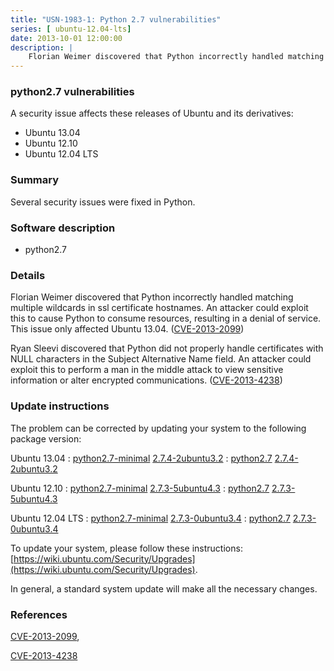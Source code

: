 ```yaml
---
title: "USN-1983-1: Python 2.7 vulnerabilities"
series: [ ubuntu-12.04-lts]
date: 2013-10-01 12:00:00
description: |
    Florian Weimer discovered that Python incorrectly handled matching multiple wildcards in ssl certificate hostnames. An attacker could exploit this to cause Python to consume resources, resulting in a denial of service. This issue only affected Ubuntu 13.04. ([CVE-2013-2099](http://people.ubuntu.com/~ubuntu-security/cve/CVE-2013-2099))
--- 
```

 
 


### python2.7 vulnerabilities

A security issue affects these releases of Ubuntu and its derivatives:

* Ubuntu 13.04
* Ubuntu 12.10
* Ubuntu 12.04 LTS

### Summary

Several security issues were fixed in Python. 

### Software description

* python2.7 

### Details

Florian Weimer discovered that Python incorrectly handled matching multiple wildcards in ssl certificate hostnames. An attacker could exploit this to cause Python to consume resources, resulting in a denial of service. This issue only affected Ubuntu 13.04. ([CVE-2013-2099](http://people.ubuntu.com/~ubuntu-security/cve/CVE-2013-2099))

Ryan Sleevi discovered that Python did not properly handle certificates with NULL characters in the Subject Alternative Name field. An attacker could exploit this to perform a man in the middle attack to view sensitive information or alter encrypted communications. ([CVE-2013-4238](http://people.ubuntu.com/~ubuntu-security/cve/CVE-2013-4238)) 

### Update instructions

The problem can be corrected by updating your system to the following package version:

Ubuntu 13.04
 : [python2.7-minimal](https://launchpad.net/ubuntu/+source/python2.7) <span> [2.7.4-2ubuntu3.2](https://launchpad.net/ubuntu/+source/python2.7/2.7.4-2ubuntu3.2) </span> 
 : [python2.7](https://launchpad.net/ubuntu/+source/python2.7) <span> [2.7.4-2ubuntu3.2](https://launchpad.net/ubuntu/+source/python2.7/2.7.4-2ubuntu3.2) </span> 

Ubuntu 12.10
 : [python2.7-minimal](https://launchpad.net/ubuntu/+source/python2.7) <span> [2.7.3-5ubuntu4.3](https://launchpad.net/ubuntu/+source/python2.7/2.7.3-5ubuntu4.3) </span> 
 : [python2.7](https://launchpad.net/ubuntu/+source/python2.7) <span> [2.7.3-5ubuntu4.3](https://launchpad.net/ubuntu/+source/python2.7/2.7.3-5ubuntu4.3) </span> 

Ubuntu 12.04 LTS
 : [python2.7-minimal](https://launchpad.net/ubuntu/+source/python2.7) <span> [2.7.3-0ubuntu3.4](https://launchpad.net/ubuntu/+source/python2.7/2.7.3-0ubuntu3.4) </span> 
 : [python2.7](https://launchpad.net/ubuntu/+source/python2.7) <span> [2.7.3-0ubuntu3.4](https://launchpad.net/ubuntu/+source/python2.7/2.7.3-0ubuntu3.4) </span> 

To update your system, please follow these instructions: [https://wiki.ubuntu.com/Security/Upgrades](https://wiki.ubuntu.com/Security/Upgrades).

In general, a standard system update will make all the necessary changes. 

### References

 
 [CVE-2013-2099](http://people.ubuntu.com/~ubuntu-security/cve/CVE-2013-2099), 

 [CVE-2013-4238](http://people.ubuntu.com/~ubuntu-security/cve/CVE-2013-4238)
 

